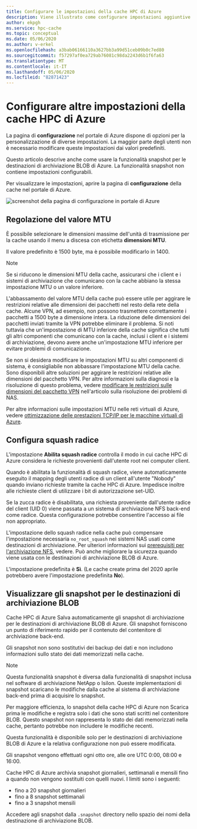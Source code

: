 ```yaml
---
title: Configurare le impostazioni della cache HPC di Azure
description: Viene illustrato come configurare impostazioni aggiuntive per la cache, ad esempio MTU e no-root-squash, e come accedere agli snapshot rapidi dalle destinazioni di archiviazione BLOB di Azure.
author: ekpgh
ms.service: hpc-cache
ms.topic: conceptual
ms.date: 05/06/2020
ms.author: v-erkel
ms.openlocfilehash: a3bab06166110a3627bb3a99d51ceb09b0c7ed80
ms.sourcegitcommit: f57297af0ea729ab76081c98da2243d6b1f6fa63
ms.translationtype: MT
ms.contentlocale: it-IT
ms.lasthandoff: 05/06/2020
ms.locfileid: "82871423"
---
```

# <a name="configure-additional-azure-hpc-cache-settings"></a>Configurare altre impostazioni della cache HPC di Azure

La pagina di **configurazione** nel portale di Azure dispone di opzioni per la personalizzazione di diverse impostazioni. La maggior parte degli utenti non è necessario modificare queste impostazioni dai valori predefiniti.

Questo articolo descrive anche come usare la funzionalità snapshot per le destinazioni di archiviazione BLOB di Azure. La funzionalità snapshot non contiene impostazioni configurabili.

Per visualizzare le impostazioni, aprire la pagina di **configurazione** della cache nel portale di Azure.

![screenshot della pagina di configurazione in portale di Azure](media/configuration.png)

## <a name="adjust-mtu-value"></a>Regolazione del valore MTU
<!-- linked from troubleshoot-nas article -->

È possibile selezionare le dimensioni massime dell'unità di trasmissione per la cache usando il menu a discesa con etichetta **dimensioni MTU**.

Il valore predefinito è 1500 byte, ma è possibile modificarlo in 1400.

> [!NOTE]
> Se si riducono le dimensioni MTU della cache, assicurarsi che i client e i sistemi di archiviazione che comunicano con la cache abbiano la stessa impostazione MTU o un valore inferiore.

L'abbassamento del valore MTU della cache può essere utile per aggirare le restrizioni relative alle dimensioni dei pacchetti nel resto della rete della cache. Alcune VPN, ad esempio, non possono trasmettere correttamente i pacchetti a 1500 byte a dimensione intera. La riduzione delle dimensioni dei pacchetti inviati tramite la VPN potrebbe eliminare il problema. Si noti tuttavia che un'impostazione di MTU inferiore della cache significa che tutti gli altri componenti che comunicano con la cache, inclusi i client e i sistemi di archiviazione, devono avere anche un'impostazione MTU inferiore per evitare problemi di comunicazione.

Se non si desidera modificare le impostazioni MTU su altri componenti di sistema, è consigliabile non abbassare l'impostazione MTU della cache. Sono disponibili altre soluzioni per aggirare le restrizioni relative alle dimensioni del pacchetto VPN. Per altre informazioni sulla diagnosi e la risoluzione di questo problema, vedere [modificare le restrizioni sulle dimensioni del pacchetto VPN](troubleshoot-nas.md#adjust-vpn-packet-size-restrictions) nell'articolo sulla risoluzione dei problemi di NAS.

Per altre informazioni sulle impostazioni MTU nelle reti virtuali di Azure, vedere [ottimizzazione delle prestazioni TCP/IP per le macchine virtuali di Azure](../virtual-network/virtual-network-tcpip-performance-tuning.md).

## <a name="configure-root-squash"></a>Configura squash radice
<!-- linked from troubleshoot -->

L'impostazione **Abilita squash radice** controlla il modo in cui cache HPC di Azure considera le richieste provenienti dall'utente root nei computer client.

Quando è abilitata la funzionalità di squash radice, viene automaticamente eseguito il mapping degli utenti radice di un client all'utente "Nobody" quando inviano richieste tramite la cache HPC di Azure. Impedisce inoltre alle richieste client di utilizzare i bit di autorizzazione set-UID.

Se la zucca radice è disabilitata, una richiesta proveniente dall'utente radice del client (UID 0) viene passata a un sistema di archiviazione NFS back-end come radice. Questa configurazione potrebbe consentire l'accesso ai file non appropriato.

L'impostazione dello squash radice nella cache può compensare l'impostazione necessaria ``no_root_squash`` nei sistemi NAS usati come destinazioni di archiviazione. Per ulteriori informazioni sui [prerequisiti per l'archiviazione NFS](hpc-cache-prereqs.md#nfs-storage-requirements), vedere. Può anche migliorare la sicurezza quando viene usata con le destinazioni di archiviazione BLOB di Azure.

L'impostazione predefinita è **Sì**. (Le cache create prima del 2020 aprile potrebbero avere l'impostazione predefinita **No**).

## <a name="view-snapshots-for-blob-storage-targets"></a>Visualizzare gli snapshot per le destinazioni di archiviazione BLOB

Cache HPC di Azure Salva automaticamente gli snapshot di archiviazione per le destinazioni di archiviazione BLOB di Azure. Gli snapshot forniscono un punto di riferimento rapido per il contenuto del contenitore di archiviazione back-end.

Gli snapshot non sono sostitutivi dei backup dei dati e non includono informazioni sullo stato dei dati memorizzati nella cache.

> [!NOTE]
> Questa funzionalità snapshot è diversa dalla funzionalità di snapshot inclusa nel software di archiviazione NetApp o Isilon. Queste implementazioni di snapshot scaricano le modifiche dalla cache al sistema di archiviazione back-end prima di acquisire lo snapshot.
>
> Per maggiore efficienza, lo snapshot della cache HPC di Azure non Scarica prima le modifiche e registra solo i dati che sono stati scritti nel contenitore BLOB. Questo snapshot non rappresenta lo stato dei dati memorizzati nella cache, pertanto potrebbe non includere le modifiche recenti.

Questa funzionalità è disponibile solo per le destinazioni di archiviazione BLOB di Azure e la relativa configurazione non può essere modificata.

Gli snapshot vengono effettuati ogni otto ore, alle ore UTC 0:00, 08:00 e 16:00.

Cache HPC di Azure archivia snapshot giornalieri, settimanali e mensili fino a quando non vengono sostituiti con quelli nuovi. I limiti sono i seguenti:

* fino a 20 snapshot giornalieri
* fino a 8 snapshot settimanali
* fino a 3 snapshot mensili

Accedere agli snapshot dalla `.snapshot` directory nello spazio dei nomi della destinazione di archiviazione BLOB.
